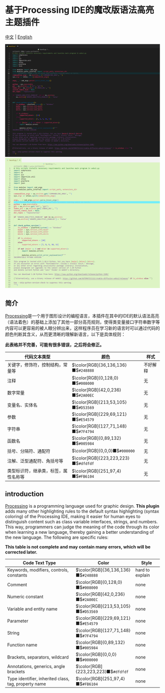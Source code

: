 # 基于Processing IDE的魔改版语法高亮主题插件

[中文](#简介) | [English](#introduction)

![dark mode 深色模式](assets/dark.png)
![light mode 浅色模式](assets/light.png)

## 简介

[Processing](https://processing.org/)是一个用于图形设计的编程语言，本插件在其中的IDE的默认语法高亮（语法着色）的基础上添加了其他一部分高亮规则，使得类变量接口字符串数字等内容可以更容易的被人眼分辨出来，这样程序员在学习新的语言时可以通过代码的颜色判断其含义，从而更清晰的理解新语言，以下是具体规则：

**此表格并不完善，可能有很多错误，之后将会修正。**

| 代码文本类型                         | 颜色                                 | 样式     |
| ------------------------------------ | ------------------------------------ | -------- |
| 关键字，修饰符，控制结构，常量等     | $\color[RGB]{36,136,136}■$`#248888`  | 不好解释 |
| 注释                                 | $\color[RGB]{0,128,0}■$`#008000`     | 无       |
| 数字常量                             | $\color[RGB]{42,0,236}■$`#2A00EC`    | 无       |
| 变量名、实体名                       | $\color[RGB]{213,53,105}■$`#D53569`  | 无       |
| 参数                                 | $\color[RGB]{229,69,121}■$`#E54579`  | 无       |
| 字符串                               | $\color[RGB]{127,71,148}■$`#7F4794`  | 无       |
| 函数名                               | $\color[RGB]{0,89,132}■$`#005984`    | 无       |
| 括号、分隔符、通配符                 | $\color[RGB]{0,0,0}■$`#000000`       | 无       |
| 注解、泛型通配符、角括号等           | $\color[RGB]{223,223,223}■$`#dfdfdf` | 无       |
| 类型标识符，继承类，标签，属性名称等 | $\color[RGB]{251,97,4}■$`#FB6104`    | 无       |

## introduction

[Processing](https://processing.org/) is a programming language used for graphic design. **This plugin** adds many other highlighting rules to the default syntax highlighting (syntax coloring) of the Processing IDE, making it easier for human eyes to distinguish content such as class variable interfaces, strings, and numbers. This way, programmers can judge the meaning of the code through its color when learning a new language, thereby gaining a better understanding of the new language. The following are specific rules:

**This table is not complete and may contain many errors, which will be corrected later.**

| Code Text Type                                       | Color                                | Style           |
| ---------------------------------------------------- | ------------------------------------ | --------------- |
| Keywords, modifiers, controls, constants             | $\color[RGB]{36,136,136}■$`#248888`  | hard to explain |
| Comment                                              | $\color[RGB]{0,128,0}■$`#008000`     | none            |
| Numeric constant                                     | $\color[RGB]{42,0,236}■$`#2A00EC`    | none            |
| Variable and entity name                             | $\color[RGB]{213,53,105}■$`#D53569`  | none            |
| Parameter                                            | $\color[RGB]{229,69,121}■$`#E54579`  | none            |
| String                                               | $\color[RGB]{127,71,148}■$`#7F4794`  | none            |
| Function name                                        | $\color[RGB]{0,89,132}■$`#005984`    | none            |
| Brackets, separators, wildcard                       | $\color[RGB]{0,0,0}■$`#000000`       | none            |
| Annotations, generics, angle brackets                | $\color[RGB]{223,223,223}■$`#dfdfdf` | none            |
| Type identifier, inherited class, tag, property name | $\color[RGB]{251,97,4}■$`#FB6104`    | none            |
